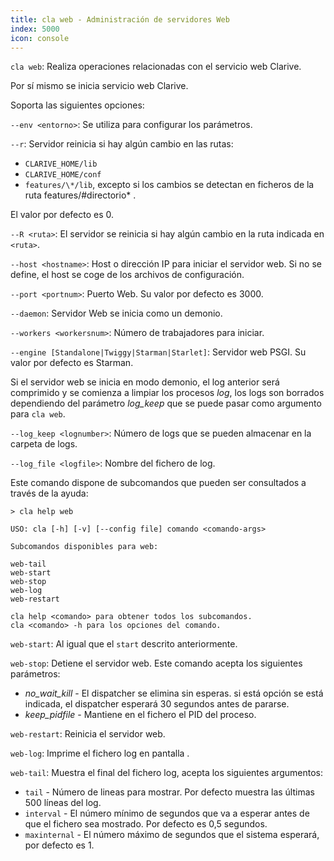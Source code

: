 ```yaml
---
title: cla web - Administración de servidores Web
index: 5000
icon: console
---
```


`cla web`: Realiza operaciones relacionadas con el servicio web Clarive.

Por sí mismo se inicia servicio web Clarive.

Soporta las siguientes opciones:

`--env <entorno>`: Se utiliza para configurar los parámetros.

`--r`: Servidor reinicia si hay algún cambio en las rutas:

- `CLARIVE_HOME/lib`
- `CLARIVE_HOME/conf`
- `features/\*/lib`, excepto si los cambios se detectan en ficheros de la ruta features/#directorio* .

El valor por defecto es 0.

`--R <ruta>`: El servidor se reinicia si hay algún cambio en la ruta indicada en `<ruta>`.

`--host <hostname>`: Host o dirección IP para iniciar el servidor web. Si no se define, el host se coge de los archivos de configuración.

`--port <portnum>`: Puerto Web. Su valor por defecto es 3000.

`--daemon`: Servidor Web se inicia como un demonio.

`--workers <workersnum>`: Número de trabajadores para iniciar.

`--engine [Standalone|Twiggy|Starman|Starlet]`: Servidor web PSGI. Su valor por defecto es Starman.

Si el servidor web se inicia en modo demonio, el log anterior será comprimido y se comienza a limpiar los procesos *log*, los logs son borrados dependiendo del parámetro *log_keep* que se puede pasar como argumento para `cla web`.

`--log_keep <lognumber>`: Número de logs que se pueden almacenar en la carpeta de logs.

`--log_file <logfile>`: Nombre del fichero de log.

Este comando dispone de subcomandos que pueden ser consultados a través de la ayuda:

    > cla help web

    USO: cla [-h] [-v] [--config file] comando <comando-args>

    Subcomandos disponibles para web:

    web-tail
    web-start
    web-stop
    web-log
    web-restart

    cla help <comando> para obtener todos los subcomandos.
    cla <comando> -h para los opciones del comando.

`web-start`: Al igual que el `start` descrito anteriormente.

`web-stop`:  Detiene el servidor web. Este comando acepta los siguientes parámetros:

- *no_wait_kill* - El dispatcher se elimina sin esperas. si está opción se está indicada, el dispatcher esperará 30 segundos antes de pararse.
- *keep_pidfile* - Mantiene en el fichero el PID del proceso.

`web-restart`: Reinicia el servidor web.

`web-log`: Imprime el fichero log en pantalla .

`web-tail`: Muestra el final del fichero log, acepta los siguientes argumentos:

- `tail` - Número de lineas para mostrar. Por defecto muestra las últimas 500 líneas del log.
- `interval` - El número mínimo de segundos que va a esperar antes de que el fichero sea mostrado. Por defecto es 0,5 segundos.
- `maxinternal` - El número máximo de segundos que el sistema esperará, por defecto es 1.


